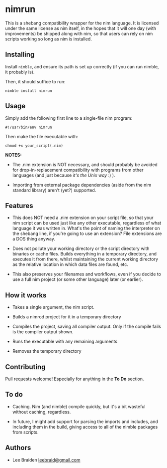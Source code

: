 # nimrun

This is a shebang compatibility wrapper for the nim language.  It is licensed
under the same license as nim itself, in the hopes that it will one day (with
improvements) be shipped along with nim, so that users can rely on nim scripts
working so long as nim is installed.

## Installing

Install `nimble`, and ensure its path is set up correctly (if you can run nimble, it probably is).

Then, it should suffice to run:

```
nimble install nimrun
```

## Usage

Simply add the following first line to a single-file nim program:

```
#!/usr/bin/env nimrun
```

Then make the file executable with:

```
chmod +x your_script(.nim)
```

**NOTES:**

* The .nim extension is NOT necessary, and should probably be avoided for drop-in-replacement compatibility with programs from other languages (and just because *it's the Unix way* :) ).

* Importing from external package dependencies (aside from the nim standard library) aren't (yet?) supported.


## Features

* This does NOT need a .nim extension on your script file, so that your nim
  script can be used just like any other executable, regardless of what language
  it was written in. What's the point of naming the interpreter on the shebang
  line, if you're going to use an extension? File extensions are a DOS
  thing anyway.

* Does not pollute your working directory or the script directory with binaries or
  cache files. Builds everything in a temporary directory, and executes it from
  there, whilst maintaining the current working directory as the relative location
  in which data files are found, etc.
  
* This also preserves your filenames and workflows, even if you decide to use a
  full nim project (or some other language) later (or earlier).


## How it works

* Takes a single argument, the nim script.

* Builds a nimrod project for it in a temporary directory

* Compiles the project, saving all compiler output. Only if the compile fails is
  the compiler output shown.

* Runs the executable with any remaining arguments

* Removes the temporary directory


## Contributing

Pull requests welcome!  Especially for anything in the **To Do** section.


## To do

* Caching. Nim (and nimble) compile quickly, but it's a bit wasteful without
  caching, regardless.

* In future, I might add support for parsing the imports and includes, and
  including them in the build, giving access to all of the nimble packages
  from scripts.


## Authors

* Lee Braiden <leebraid@gmail.com>
